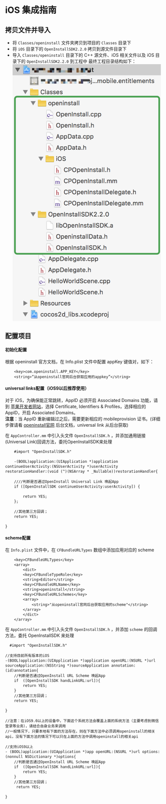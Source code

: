# iOS 集成指南

## 拷贝文件并导入

- 将 `Classes/openinstall` 文件夹拷贝到项目的 `Classes` 目录下
- 将 `iOS` 目录下的 `OpenInstallSDK2.2.0` 拷贝到源文件目录下
- 导入 `Classes/openinstall` 目录下的 C++ 源文件、iOS 相关文件以及 iOS 目录下的 `OpenInstallSDK2.2.0` 到工程中
最终工程目录结构如下：  
![工程目录结构](./project.png)
## 配置项目

#### 初始化配置
根据 openinstall 官方文档，在 Info.plist 文件中配置 appKey 键值对，如下：

``` plist
	<key>com.openinstall.APP_KEY</key>
	<string>“从openinstall官网后台获取应用的appkey”</string>
```

#### universal links配置（iOS9以后推荐使用）

对于 iOS，为确保能正常跳转，AppID 必须开启 Associated Domains 功能，请到 [苹果开发者网站](https://developer.apple.com)，选择 Certificate, Identifiers & Profiles，选择相应的 AppID，开启 Associated Domains。  
__注意__：当 AppID 重新编辑过之后，需要更新相应的 mobileprovision 证书。(详细步骤请看 [openinstall官网](https://www.openinstall.io) 后台文档，universal link 从后台获取)

在 `AppController.mm` 中引入头文件 `OpenInstallSDK.h` ，并添加通用链接(Universal Link)回调方法，委托OpenInstallSDK来处理

``` objc
    #import "OpenInstallSDK.h"

    -(BOOL)application:(UIApplication *)application continueUserActivity:(NSUserActivity *)userActivity restorationHandler:(void (^)(NSArray * _Nullable))restorationHandler{
    
    ////判断是否通过OpenInstall Universal Link 唤起App
    if ([OpenInstallSDK continueUserActivity:userActivity]) {
        
        return YES;
    };
    
    //其他第三方回调；
    return YES;
    
}

```

#### scheme配置

在 `Info.plist` 文件中，在 `CFBundleURLTypes` 数组中添加应用对应的 scheme

``` plist
	<key>CFBundleURLTypes</key>
	<array>
	    <dict>
		<key>CFBundleTypeRole</key>
		<string>Editor</string>
		<key>CFBundleURLName</key>
		<string>openinstall</string>
		<key>CFBundleURLSchemes</key>
		<array>
		    <string>"从openinstall官网后台获取应用的scheme"</string>
		</array>
	    </dict>
	</array>
```

在 `AppController.mm` 中引入头文件 `OpenInstallSDK.h` ，并添加 `scheme` 的回调方法，委托 OpenInstallSDK 来处理

``` objc
  #import "OpenInstallSDK.h"

//支持目前所有版本的iOS
-(BOOL)application:(UIApplication *)application openURL:(NSURL *)url sourceApplication:(NSString *)sourceApplication annotation:(id)annotation{
    //判断是否通过OpenInstall URL Scheme 唤起App
    if  ([OpenInstallSDK handLinkURL:url]){
        return YES;
    }
    //其他第三方回调；
    return YES;

}

//注意：在iOS9.0以上的设备中，下面这个系统方法会覆盖上面的系统方法（主要考虑到微信登录等业务），请结合自身业务来调用
//一般情况下，只要本地有下面的方法存在，则在下面方法中必须调用openinstall的相关api，没有下面方法的情况下可以只在上面的方法中调用openinstall的相关api

//支持iOS9以上
- (BOOL)application:(UIApplication *)app openURL:(NSURL *)url options:(nonnull NSDictionary *)options{
    //判断是否通过OpenInstall URL Scheme 唤起App
    if  ([OpenInstallSDK handLinkURL:url]){
        return YES;
    }
    //其他第三方回调；
     return YES;

}

```
